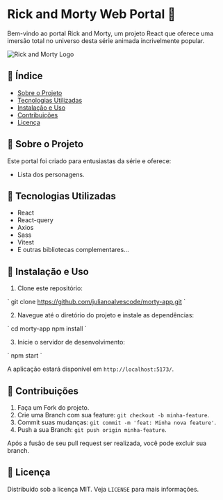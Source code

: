 # Rick and Morty Web Portal 🚀

Bem-vindo ao portal Rick and Morty, um projeto React que oferece uma imersão total no universo desta série animada incrivelmente popular.

![Rick and Morty Logo](https://rickandmortyapi.com/api/character/avatar/2.jpeg)

## 📌 Índice

- [Sobre o Projeto](#sobre-o-projeto)
- [Tecnologias Utilizadas](#tecnologias-utilizadas)
- [Instalação e Uso](#instalação-e-uso)
- [Contribuições](#contribuições)
- [Licença](#licença)

## 📖 Sobre o Projeto

Este portal foi criado para entusiastas da série e oferece:

- Lista dos personagens.

## 🚀 Tecnologias Utilizadas

- React
- React-query
- Axios
- Sass
- Vitest
- E outras bibliotecas complementares...

## 💼 Instalação e Uso

1. Clone este repositório:

\`
git clone https://github.com/julianoalvescode/morty-app.git
\`

2. Navegue até o diretório do projeto e instale as dependências:

\`
cd morty-app
npm install
\`

3. Inicie o servidor de desenvolvimento:

\`
npm start
\`

A aplicação estará disponível em `http://localhost:5173/`.

## 🤝 Contribuições

1. Faça um Fork do projeto.
2. Crie uma Branch com sua feature: `git checkout -b minha-feature`.
3. Commit suas mudanças: `git commit -m 'feat: Minha nova feature'`.
4. Push a sua Branch: `git push origin minha-feature`.

Após a fusão de seu pull request ser realizada, você pode excluir sua branch.

## 📜 Licença

Distribuído sob a licença MIT. Veja `LICENSE` para mais informações.
